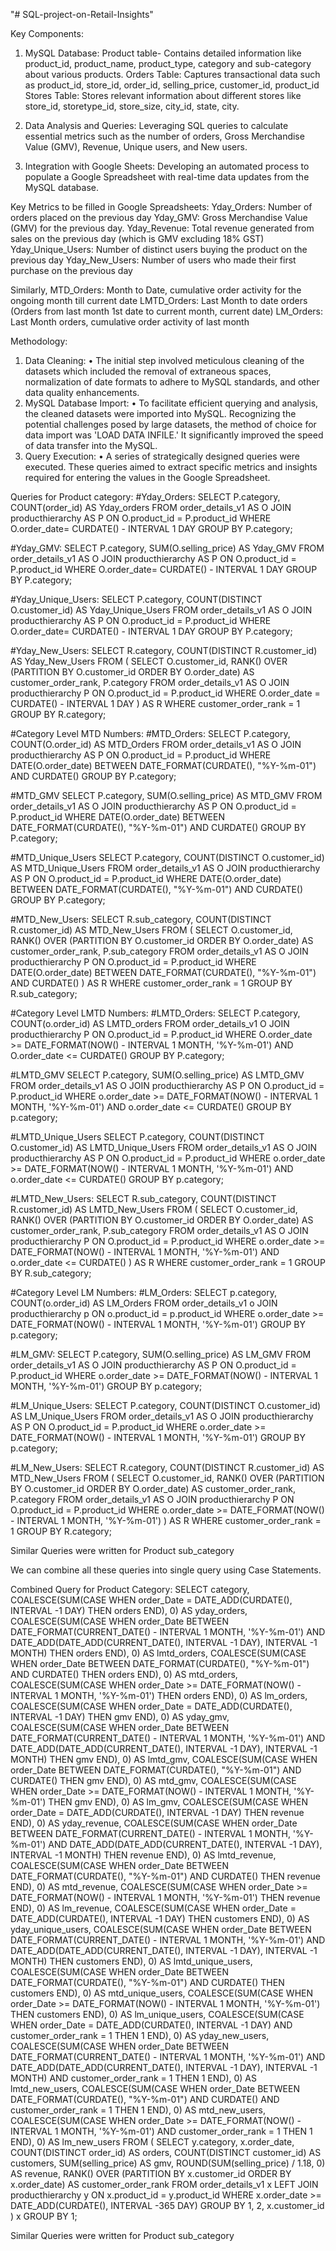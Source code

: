 "# SQL-project-on-Retail-Insights" 

Key Components:
1.	MySQL Database:
Product table- Contains detailed information like product_id, product_name, product_type, category and sub-category about various products.
Orders Table: Captures transactional data such as product_id, store_id, order_id, selling_price, customer_id, product_id
Stores Table: Stores relevant information about different stores like store_id, storetype_id, store_size, city_id, state, city.

2.	Data Analysis and Queries:
Leveraging SQL queries to calculate essential metrics such as the number of orders, Gross Merchandise Value (GMV), Revenue, Unique users, and New users.

3.	Integration with Google Sheets:
Developing an automated process to populate a Google Spreadsheet with real-time data updates from the MySQL database. 

Key Metrics to be filled in Google Spreadsheets:
Yday_Orders:	Number of orders placed on the previous day
Yday_GMV:	Gross Merchandise Value (GMV) for the previous day.
Yday_Revenue:	Total revenue generated from sales on the previous day (which is GMV excluding 18% GST)
Yday_Unique_Users:	Number of distinct users buying the product on the previous day 
Yday_New_Users:	Number of users who made their first purchase on the previous day
	
Similarly,
MTD_Orders:	Month to Date, cumulative order activity for the ongoing month till current date
LMTD_Orders:	Last Month to date orders (Orders from last month 1st date to current month, current date)
LM_Orders:	Last Month orders, cumulative order activity of last month

Methodology:
1.	Data Cleaning:
•	The initial step involved meticulous cleaning of the datasets which included the removal of extraneous spaces, normalization of date formats to adhere to MySQL standards, and other data quality enhancements.
2.	MySQL Database Import:
•	To facilitate efficient querying and analysis, the cleaned datasets were imported into MySQL. Recognizing the potential challenges posed by large datasets, the method of choice for data import was 'LOAD DATA INFILE.' It significantly improved the speed of data transfer into the MySQL.
3.	Query Execution:
•	A series of strategically designed queries were executed. These queries aimed to extract specific metrics and insights required for entering the values in the Google Spreadsheet.


Queries for Product category:
#Yday_Orders:
SELECT P.category, COUNT(order_id) AS Yday_orders FROM order_details_v1 AS O
JOIN producthierarchy AS P ON O.product_id = P.product_id
WHERE O.order_date= CURDATE() - INTERVAL 1 DAY
GROUP BY P.category;

#Yday_GMV:
SELECT P.category, SUM(O.selling_price) AS Yday_GMV
FROM order_details_v1 AS O
JOIN producthierarchy AS P ON O.product_id = P.product_id
WHERE O.order_date= CURDATE() - INTERVAL 1 DAY 
GROUP BY P.category;

#Yday_Unique_Users:
SELECT P.category, COUNT(DISTINCT O.customer_id) AS Yday_Unique_Users FROM order_details_v1 AS O
JOIN producthierarchy AS P ON O.product_id = P.product_id
WHERE O.order_date= CURDATE() - INTERVAL 1 DAY
GROUP BY P.category;

#Yday_New_Users:
SELECT R.category, COUNT(DISTINCT R.customer_id) AS Yday_New_Users
FROM (
    SELECT O.customer_id,
	RANK() OVER (PARTITION BY O.customer_id ORDER BY O.order_date) AS customer_order_rank, P.category
    FROM order_details_v1 AS O
    JOIN producthierarchy P ON O.product_id = P.product_id
    WHERE O.order_date = CURDATE() - INTERVAL 1 DAY
) AS R
WHERE customer_order_rank = 1
GROUP BY R.category;


#Category Level MTD Numbers:
#MTD_Orders:
SELECT P.category, COUNT(O.order_id) AS MTD_Orders
FROM order_details_v1 AS O
JOIN producthierarchy AS P ON O.product_id = P.product_id
WHERE DATE(O.order_date) BETWEEN DATE_FORMAT(CURDATE(), "%Y-%m-01") AND CURDATE()
GROUP BY P.category;

#MTD_GMV
SELECT P.category, SUM(O.selling_price) AS MTD_GMV
FROM order_details_v1 AS O
JOIN producthierarchy AS P ON O.product_id = P.product_id
WHERE DATE(O.order_date) BETWEEN DATE_FORMAT(CURDATE(), "%Y-%m-01") AND CURDATE()
GROUP BY P.category;

#MTD_Unique_Users
SELECT P.category, COUNT(DISTINCT O.customer_id) AS MTD_Unique_Users
FROM order_details_v1 AS O
JOIN producthierarchy AS P ON O.product_id = P.product_id
WHERE DATE(O.order_date) BETWEEN DATE_FORMAT(CURDATE(), "%Y-%m-01") AND CURDATE()
GROUP BY P.category;

#MTD_New_Users:
SELECT R.sub_category, COUNT(DISTINCT R.customer_id) AS MTD_New_Users
FROM (
    SELECT O.customer_id,
	RANK() OVER (PARTITION BY O.customer_id ORDER BY O.order_date) AS customer_order_rank, P.sub_category
    FROM order_details_v1 AS O
    JOIN producthierarchy P ON O.product_id = P.product_id
    WHERE DATE(O.order_date) BETWEEN DATE_FORMAT(CURDATE(), "%Y-%m-01") AND CURDATE()
) AS R
WHERE customer_order_rank = 1
GROUP BY R.sub_category;


#Category Level LMTD Numbers:
#LMTD_Orders:
SELECT P.category, COUNT(o.order_id) AS LMTD_orders
FROM order_details_v1 O
JOIN producthierarchy P ON O.product_id = P.product_id
WHERE O.order_date >= DATE_FORMAT(NOW() - INTERVAL 1 MONTH, '%Y-%m-01')
AND O.order_date <= CURDATE()
GROUP BY P.category;

#LMTD_GMV
SELECT P.category, SUM(O.selling_price) AS LMTD_GMV
FROM order_details_v1 AS O
JOIN producthierarchy AS P ON O.product_id = P.product_id
WHERE o.order_date >= DATE_FORMAT(NOW() - INTERVAL 1 MONTH, '%Y-%m-01')
AND o.order_date <= CURDATE()
GROUP BY p.category;

#LMTD_Unique_Users
SELECT P.category, COUNT(DISTINCT O.customer_id) AS LMTD_Unique_Users
FROM order_details_v1 AS O
JOIN producthierarchy AS P ON O.product_id = P.product_id
WHERE o.order_date >= DATE_FORMAT(NOW() - INTERVAL 1 MONTH, '%Y-%m-01')
AND o.order_date <= CURDATE()
GROUP BY p.category;

#LMTD_New_Users:
SELECT R.sub_category, COUNT(DISTINCT R.customer_id) AS LMTD_New_Users
FROM (
    SELECT O.customer_id,
	RANK() OVER (PARTITION BY O.customer_id ORDER BY O.order_date) AS customer_order_rank, P.sub_category
    FROM order_details_v1 AS O
    JOIN producthierarchy P ON O.product_id = P.product_id
    WHERE o.order_date >= DATE_FORMAT(NOW() - INTERVAL 1 MONTH, '%Y-%m-01') AND o.order_date <= CURDATE()
) AS R
WHERE customer_order_rank = 1
GROUP BY R.sub_category;


#Category Level LM Numbers:
#LM_Orders:
SELECT p.category, COUNT(o.order_id) AS LM_Orders
FROM order_details_v1 o
JOIN producthierarchy p ON o.product_id = p.product_id
WHERE o.order_date >= DATE_FORMAT(NOW() - INTERVAL 1 MONTH, '%Y-%m-01')
GROUP BY p.category;

#LM_GMV:
SELECT P.category, SUM(O.selling_price) AS LM_GMV
FROM order_details_v1 AS O
JOIN producthierarchy AS P ON O.product_id = P.product_id
WHERE o.order_date >= DATE_FORMAT(NOW() - INTERVAL 1 MONTH, '%Y-%m-01')
GROUP BY p.category;

#LM_Unique_Users:
SELECT P.category, COUNT(DISTINCT O.customer_id) AS LM_Unique_Users
FROM order_details_v1 AS O
JOIN producthierarchy AS P ON O.product_id = P.product_id
WHERE o.order_date >= DATE_FORMAT(NOW() - INTERVAL 1 MONTH, '%Y-%m-01')
GROUP BY p.category;

#LM_New_Users:
SELECT R.category, COUNT(DISTINCT R.customer_id) AS MTD_New_Users
FROM (
    SELECT O.customer_id,
	RANK() OVER (PARTITION BY O.customer_id ORDER BY O.order_date) AS customer_order_rank, P.category
    FROM order_details_v1 AS O
    JOIN producthierarchy P ON O.product_id = P.product_id
    WHERE o.order_date >= DATE_FORMAT(NOW() - INTERVAL 1 MONTH, '%Y-%m-01')
) AS R
WHERE customer_order_rank = 1
GROUP BY R.category;

Similar Queries were written for Product sub_category

We can combine all these queries into single query using Case Statements. 

Combined Query for Product Category:
SELECT 
    category,
    COALESCE(SUM(CASE WHEN order_Date = DATE_ADD(CURDATE(), INTERVAL -1 DAY) THEN orders END), 0) AS      yday_orders,
    COALESCE(SUM(CASE WHEN order_Date BETWEEN DATE_FORMAT(CURRENT_DATE() - INTERVAL 1 MONTH, '%Y-%m-01') AND    DATE_ADD(DATE_ADD(CURRENT_DATE(), INTERVAL -1 DAY), INTERVAL -1 MONTH) THEN orders END), 0) AS lmtd_orders,
    COALESCE(SUM(CASE WHEN order_Date BETWEEN DATE_FORMAT(CURDATE(), "%Y-%m-01") AND CURDATE() THEN orders END), 0) AS mtd_orders,
    COALESCE(SUM(CASE WHEN order_Date >= DATE_FORMAT(NOW() - INTERVAL 1 MONTH, '%Y-%m-01') THEN orders END), 0) AS lm_orders,
    COALESCE(SUM(CASE WHEN order_Date = DATE_ADD(CURDATE(), INTERVAL -1 DAY) THEN gmv END), 0) AS yday_gmv,
    COALESCE(SUM(CASE WHEN order_Date BETWEEN DATE_FORMAT(CURRENT_DATE() - INTERVAL 1 MONTH, '%Y-%m-01') AND DATE_ADD(DATE_ADD(CURRENT_DATE(), INTERVAL -1 DAY), INTERVAL -1 MONTH) THEN gmv END), 0) AS lmtd_gmv,
    COALESCE(SUM(CASE WHEN order_Date BETWEEN DATE_FORMAT(CURDATE(), "%Y-%m-01") AND CURDATE() THEN gmv END), 0) AS mtd_gmv,
    COALESCE(SUM(CASE WHEN order_Date >= DATE_FORMAT(NOW() - INTERVAL 1 MONTH, '%Y-%m-01') THEN gmv END), 0) AS lm_gmv,
    COALESCE(SUM(CASE WHEN order_Date = DATE_ADD(CURDATE(), INTERVAL -1 DAY) THEN revenue END), 0) AS yday_revenue,
    COALESCE(SUM(CASE WHEN order_Date BETWEEN DATE_FORMAT(CURRENT_DATE() - INTERVAL 1 MONTH, '%Y-%m-01') AND DATE_ADD(DATE_ADD(CURRENT_DATE(), INTERVAL -1 DAY), INTERVAL -1 MONTH) THEN revenue END), 0) AS lmtd_revenue,
    COALESCE(SUM(CASE WHEN order_Date BETWEEN DATE_FORMAT(CURDATE(), "%Y-%m-01") AND CURDATE() THEN revenue END), 0) AS mtd_revenue,
    COALESCE(SUM(CASE WHEN order_Date >= DATE_FORMAT(NOW() - INTERVAL 1 MONTH, '%Y-%m-01') THEN revenue END), 0) AS lm_revenue,
    COALESCE(SUM(CASE WHEN order_Date = DATE_ADD(CURDATE(), INTERVAL -1 DAY) THEN customers END), 0) AS yday_unique_users,
    COALESCE(SUM(CASE WHEN order_Date BETWEEN DATE_FORMAT(CURRENT_DATE() - INTERVAL 1 MONTH, '%Y-%m-01') AND DATE_ADD(DATE_ADD(CURRENT_DATE(), INTERVAL -1 DAY), INTERVAL -1 MONTH) THEN customers END), 0) AS lmtd_unique_users,
    COALESCE(SUM(CASE WHEN order_Date BETWEEN DATE_FORMAT(CURDATE(), "%Y-%m-01") AND CURDATE() THEN customers END), 0) AS mtd_unique_users,
    COALESCE(SUM(CASE WHEN order_Date >= DATE_FORMAT(NOW() - INTERVAL 1 MONTH, '%Y-%m-01') THEN customers END), 0) AS lm_unique_users,
    COALESCE(SUM(CASE WHEN order_Date = DATE_ADD(CURDATE(), INTERVAL -1 DAY) AND customer_order_rank = 1 THEN 1 END), 0) AS yday_new_users,
    COALESCE(SUM(CASE WHEN order_Date BETWEEN DATE_FORMAT(CURRENT_DATE() - INTERVAL 1 MONTH, '%Y-%m-01') AND DATE_ADD(DATE_ADD(CURRENT_DATE(), INTERVAL -1 DAY), INTERVAL -1 MONTH) AND customer_order_rank = 1 THEN 1 END), 0) AS lmtd_new_users,
    COALESCE(SUM(CASE WHEN order_Date BETWEEN DATE_FORMAT(CURDATE(), "%Y-%m-01") AND CURDATE() AND customer_order_rank = 1 THEN 1 END), 0) AS mtd_new_users,
    COALESCE(SUM(CASE WHEN order_Date >= DATE_FORMAT(NOW() - INTERVAL 1 MONTH, '%Y-%m-01') AND customer_order_rank = 1 THEN 1 END), 0) AS lm_new_users
FROM (
    SELECT 
        y.category,
        x.order_date,
        COUNT(DISTINCT order_id) AS orders,
        COUNT(DISTINCT customer_id) AS customers,
        SUM(selling_price) AS gmv,
        ROUND(SUM(selling_price) / 1.18, 0) AS revenue,
        RANK() OVER (PARTITION BY x.customer_id ORDER BY x.order_date) AS customer_order_rank
    FROM order_details_v1 x
    LEFT JOIN producthierarchy y ON x.product_id = y.product_id
    WHERE x.order_date >= DATE_ADD(CURDATE(), INTERVAL -365 DAY)
    GROUP BY 1, 2, x.customer_id
) x
GROUP BY 1;

Similar Queries were written for Product sub_category


